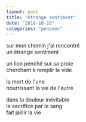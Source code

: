 ```yaml
---
layout: post
title: "étrange sentiment"
date: "2018-10-28"
categories: "pensees"
---
```


sur mon chemin j'ai rencontré  
un étrange sentiment  

un lion penché sur sa proie  
cherchant à remplir le vide  

la mort de l'une  
nourrissant la vie de l'autre  

dans la douleur inévitable  
le sacrifice par le sang  
fait jaillir la vie  
